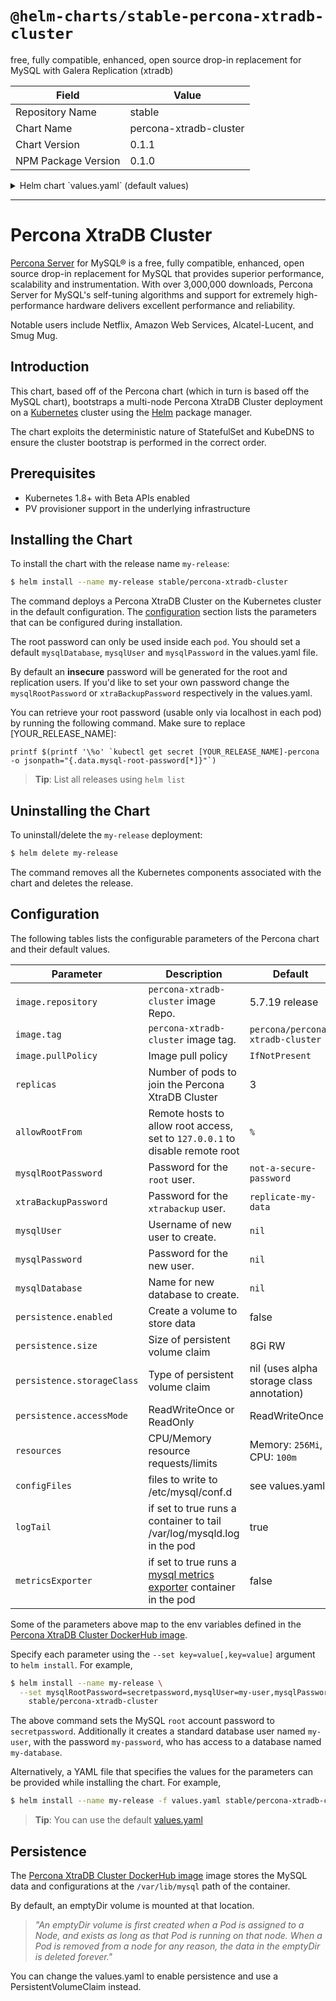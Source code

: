 # `@helm-charts/stable-percona-xtradb-cluster`

free, fully compatible, enhanced, open source drop-in replacement for MySQL with Galera Replication (xtradb)

| Field               | Value                  |
| ------------------- | ---------------------- |
| Repository Name     | stable                 |
| Chart Name          | percona-xtradb-cluster |
| Chart Version       | 0.1.1                  |
| NPM Package Version | 0.1.0                  |

<details>

<summary>Helm chart `values.yaml` (default values)</summary>

```yaml
# Default values for Percona XtraDB Cluster

## percona image and version
## ref: https://hub.docker.com/r/percona/percona-xtradb-cluster/tags/
image:
  repository: 'percona/percona-xtradb-cluster'
  tag: '5.7.19'
  pullPolicy: IfNotPresent

# Desired number of members of xtradb cluster
replicas: 3

## Specify password for root user
##
# mysqlRootPassword: not-a-secure-password

## Specify password for xtradb backup user
##
# xtraBackupPassword: replicate-my-data

## Uncomment to create a database user
##
# mysqlUser: test
# mysqlPassword: test

## Allow unauthenticated access, uncomment to enable
##
# mysqlAllowEmptyPassword: true

## Uncomment to Create a database
##
# mysqlDatabase: test

## hosts to allow root user access from
# set to "127.0.0.1" to deny remote root.
allowRootFrom: '%'

## Persist data to a persitent volume
persistence:
  enabled: false
  ## percona data Persistent Volume Storage Class
  ## If defined, storageClassName: <storageClass>
  ## If set to "-", storageClassName: "", which disables dynamic provisioning
  ## If undefined (the default) or set to null, no storageClassName spec is
  ##   set, choosing the default provisioner.  (gp2 on AWS, standard on
  ##   GKE, AWS & OpenStack)
  ##
  # storageClass: "-"
  accessMode: ReadWriteOnce
  size: 8Gi

## Configure resource requests and limits
## ref: http://kubernetes.io/docs/user-guide/compute-resources/
##
# resources:
#  requests:
#    memory: 256Mi
#    cpu: 100m

configFiles:
  node.cnf: |+
    [mysqld]
    datadir=/var/lib/mysql
    default_storage_engine=InnoDB
    binlog_format=ROW
    innodb_flush_log_at_trx_commit  = 0
    innodb_flush_method             = O_DIRECT
    innodb_file_per_table           = 1
    innodb_autoinc_lock_mode=2
    bind_address = 0.0.0.0
    wsrep_slave_threads=2
    wsrep_cluster_address=gcomm://
    wsrep_provider=/usr/lib/galera3/libgalera_smm.so
    wsrep_cluster_name=galera
    wsrep_sst_method=xtrabackup-v2

## When set to true will create sidecar for `prom/mysqld-exporter`
## metrics exporting
metricsExporter: false

## When set to true will create sidecar to tail mysql log
logTail: true
```

</details>

---

# Percona XtraDB Cluster

[Percona Server](https://MySQL.org) for MySQL® is a free, fully compatible, enhanced, open source drop-in replacement for MySQL that provides superior performance, scalability and instrumentation. With over 3,000,000 downloads, Percona Server for MySQL's self-tuning algorithms and support for extremely high-performance hardware delivers excellent performance and reliability.

Notable users include Netflix, Amazon Web Services, Alcatel-Lucent, and Smug Mug.

## Introduction

This chart, based off of the Percona chart (which in turn is based off the MySQL chart), bootstraps a multi-node Percona XtraDB Cluster deployment on a [Kubernetes](http://kubernetes.io) cluster using the [Helm](https://helm.sh) package manager.

The chart exploits the deterministic nature of StatefulSet and KubeDNS to ensure the cluster bootstrap is performed in the correct order.

## Prerequisites

- Kubernetes 1.8+ with Beta APIs enabled
- PV provisioner support in the underlying infrastructure

## Installing the Chart

To install the chart with the release name `my-release`:

```bash
$ helm install --name my-release stable/percona-xtradb-cluster
```

The command deploys a Percona XtraDB Cluster on the Kubernetes cluster in the default configuration. The [configuration](#configuration) section lists the parameters that can be configured during installation.

The root password can only be used inside each `pod`. You should set a default `mysqlDatabase`, `mysqlUser` and `mysqlPassword` in the values.yaml file.

By default an **insecure** password will be generated for the root and replication users. If you'd like to set your own password change the `mysqlRootPassword` or `xtraBackupPassword` respectively
in the values.yaml.

You can retrieve your root password (usable only via localhost in each pod) by running the following command. Make sure to replace [YOUR_RELEASE_NAME]:

    printf $(printf '\%o' `kubectl get secret [YOUR_RELEASE_NAME]-percona -o jsonpath="{.data.mysql-root-password[*]}"`)

> **Tip**: List all releases using `helm list`

## Uninstalling the Chart

To uninstall/delete the `my-release` deployment:

```bash
$ helm delete my-release
```

The command removes all the Kubernetes components associated with the chart and deletes the release.

## Configuration

The following tables lists the configurable parameters of the Percona chart and their default values.

| Parameter                  | Description                                                                                                        | Default                                   |
| -------------------------- | ------------------------------------------------------------------------------------------------------------------ | ----------------------------------------- |
| `image.repository`         | `percona-xtradb-cluster` image Repo.                                                                               | 5.7.19 release                            |
| `image.tag`                | `percona-xtradb-cluster` image tag.                                                                                | `percona/percona-xtradb-cluster`          |
| `image.pullPolicy`         | Image pull policy                                                                                                  | `IfNotPresent`                            |
| `replicas`                 | Number of pods to join the Percona XtraDB Cluster                                                                  | 3                                         |
| `allowRootFrom`            | Remote hosts to allow root access, set to `127.0.0.1` to disable remote root                                       | `%`                                       |
| `mysqlRootPassword`        | Password for the `root` user.                                                                                      | `not-a-secure-password`                   |
| `xtraBackupPassword`       | Password for the `xtrabackup` user.                                                                                | `replicate-my-data`                       |
| `mysqlUser`                | Username of new user to create.                                                                                    | `nil`                                     |
| `mysqlPassword`            | Password for the new user.                                                                                         | `nil`                                     |
| `mysqlDatabase`            | Name for new database to create.                                                                                   | `nil`                                     |
| `persistence.enabled`      | Create a volume to store data                                                                                      | false                                     |
| `persistence.size`         | Size of persistent volume claim                                                                                    | 8Gi RW                                    |
| `persistence.storageClass` | Type of persistent volume claim                                                                                    | nil (uses alpha storage class annotation) |
| `persistence.accessMode`   | ReadWriteOnce or ReadOnly                                                                                          | ReadWriteOnce                             |
| `resources`                | CPU/Memory resource requests/limits                                                                                | Memory: `256Mi`, CPU: `100m`              |
| `configFiles`              | files to write to /etc/mysql/conf.d                                                                                | see values.yaml                           |
| `logTail`                  | if set to true runs a container to tail /var/log/mysqld.log in the pod                                             | true                                      |
| `metricsExporter`          | if set to true runs a [mysql metrics exporter](https://github.com/prometheus/mysqld_exporter) container in the pod | false                                     |

Some of the parameters above map to the env variables defined in the [Percona XtraDB Cluster DockerHub image](https://hub.docker.com/r/percona/percona-xtradb-cluster/).

Specify each parameter using the `--set key=value[,key=value]` argument to `helm install`. For example,

```bash
$ helm install --name my-release \
  --set mysqlRootPassword=secretpassword,mysqlUser=my-user,mysqlPassword=my-password,mysqlDatabase=my-database \
    stable/percona-xtradb-cluster
```

The above command sets the MySQL `root` account password to `secretpassword`. Additionally it creates a standard database user named `my-user`, with the password `my-password`, who has access to a database named `my-database`.

Alternatively, a YAML file that specifies the values for the parameters can be provided while installing the chart. For example,

```bash
$ helm install --name my-release -f values.yaml stable/percona-xtradb-cluster
```

> **Tip**: You can use the default [values.yaml](values.yaml)

## Persistence

The [Percona XtraDB Cluster DockerHub image](https://hub.docker.com/r/percona/percona-xtradb-cluster/) image stores the MySQL data and configurations at the `/var/lib/mysql` path of the container.

By default, an emptyDir volume is mounted at that location.

> _"An emptyDir volume is first created when a Pod is assigned to a Node, and exists as long as that Pod is running on that node. When a Pod is removed from a node for any reason, the data in the emptyDir is deleted forever."_

You can change the values.yaml to enable persistence and use a PersistentVolumeClaim instead.
